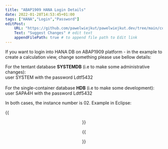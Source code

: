 ```yaml
---
title: "ABAP1909 HANA Login Details"
date: 2022-01-28T14:53:45+01:00
tags: ["HANA","Login","Password"]
editPost:
    URL: "https://github.com/pawelwiejkut/pawelwiejkut.dev/tree/main/content"
    Text: "Suggest Changes" # edit text
    appendFilePath: true # to append file path to Edit link
---
```


If you want to login into HANA DB on ABAP1909 platform - in the example to create a calculation view, change something please use bellow details:

For the tentant database **SYSTEMDB** (i.e to make some administrative changes):</br> 
user SYSTEM with the password Ldtf5432</br></br>
For the single-container database **HDB** (i.e to make some development):</br> 
user SAPA4H with the password Ldtf5432

In both cases, the instance number is 02. Example in Eclipse:

{{<figure align=center src="/abap1909_hana_login_details/1.png"  width="80%" >}}

{{<figure align=center src="/abap1909_hana_login_details/2.png"  width="80%" >}}









